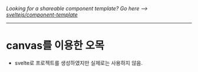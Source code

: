 *Looking for a shareable component template? Go here --> [sveltejs/component-template](https://github.com/sveltejs/component-template)*

---

# canvas를 이용한 오목

- svelte로 프로젝트를 생성하였지만 실제로는 사용하지 않음.
